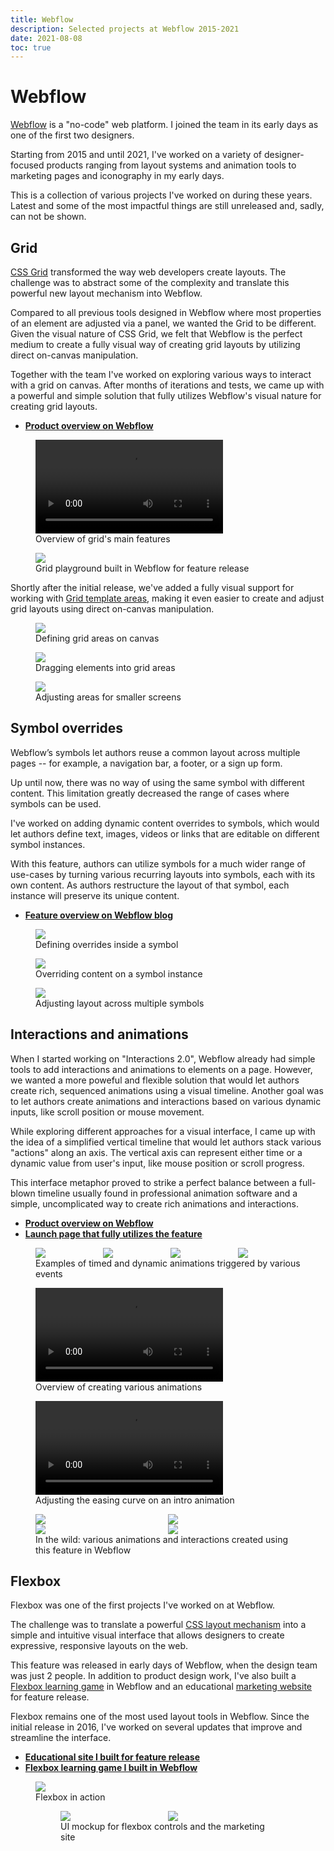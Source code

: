 ```yaml
---
title: Webflow
description: Selected projects at Webflow 2015-2021
date: 2021-08-08
toc: true
---
```


# Webflow

[Webflow](https://webflow.com) is a "no-code" web platform. I joined the team in
its early days as one of the first two designers.

Starting from 2015 and until 2021, I've worked on a variety of designer-focused
products ranging from layout systems and animation tools to marketing pages and
iconography in my early days.

This is a collection of various projects I've worked on during these years.
Latest and some of the most impactful things are still unreleased and, sadly,
can not be shown.

## Grid

[CSS Grid](https://developer.mozilla.org/en-US/docs/Web/CSS/CSS_Grid_Layout)
transformed the way web developers create layouts. The challenge was to abstract
some of the complexity and translate this powerful new layout mechanism into
Webflow.

Compared to all previous tools designed in Webflow where most properties of an
element are adjusted via a panel, we wanted the Grid to be different. Given the
visual nature of CSS Grid, we felt that Webflow is the perfect medium to create
a fully visual way of creating grid layouts by utilizing direct on-canvas
manipulation.

Together with the team I've worked on exploring various ways to interact with a
grid on canvas. After months of iterations and tests, we came up with a powerful
and simple solution that fully utilizes Webflow's visual nature for creating
grid layouts.

- **[Product overview on Webflow](https://www.webflow.com/grid)**

<figure class="full-bleed">
  <video controls autoplay>
    <source src="/img/webflow/webflow-grid.mp4">
  </video>
  <figcaption>Overview of grid's main features</figcaption>
</figure>

<figure>
  <img src="/img/webflow/webflow-grid-playground.gif" />
  <figcaption>Grid playground built in Webflow for feature release</figcaption>
</figure>

Shortly after the initial release, we've added a fully visual support for
working with
[Grid template areas](https://developer.mozilla.org/en-US/docs/Web/CSS/CSS_Grid_Layout/Grid_Template_Areas),
making it even easier to create and adjust grid layouts using direct on-canvas
manipulation.

<figure>
  <img src="/img/webflow/webflow-grid-areas-1.gif" />
  <figcaption>Defining grid areas on canvas</figcaption>
</figure>

<figure>
  <img src="/img/webflow/webflow-grid-areas-2.gif" />
  <figcaption>Dragging elements into grid areas</figcaption>
</figure>

<figure>
  <img src="/img/webflow/webflow-grid-areas-3.gif" />
  <figcaption>Adjusting areas for smaller screens</figcaption>
</figure>

## Symbol overrides

Webflow’s symbols let authors reuse a common layout across multiple pages -- for
example, a navigation bar, a footer, or a sign up form.

Up until now, there was no way of using the same symbol with different content.
This limitation greatly decreased the range of cases where symbols can be used.

I've worked on adding dynamic content overrides to symbols, which would let
authors define text, images, videos or links that are editable on different
symbol instances.

With this feature, authors can utilize symbols for a much wider range of
use-cases by turning various recurring layouts into symbols, each with its own
content. As authors restructure the layout of that symbol, each instance will
preserve its unique content.

- **[Feature overview on Webflow blog][symbols-overview]**

[symbols-overview]: https://webflow.com/blog/content-overrides-for-symbols

<figure>
  <img src="/img/webflow/webflow-symbols-1.gif" />
  <figcaption>Defining overrides inside a symbol</figcaption>
</figure>

<figure>
  <img src="/img/webflow/webflow-symbols-2.gif" />
  <figcaption>Overriding content on a symbol instance</figcaption>
</figure>

<figure>
  <img src="/img/webflow/webflow-symbols-3.gif" />
  <figcaption>Adjusting layout across multiple symbols</figcaption>
</figure>

## Interactions and animations

When I started working on "Interactions 2.0", Webflow already had simple tools
to add interactions and animations to elements on a page. However, we wanted a
more poweful and flexible solution that would let authors create rich, sequenced
animations using a visual timeline. Another goal was to let authors create
animations and interactions based on various dynamic inputs, like scroll
position or mouse movement.

While exploring different approaches for a visual interface, I came up with the
idea of a simplified vertical timeline that would let authors stack various
"actions" along an axis. The vertical axis can represent either time or a
dynamic value from user's input, like mouse position or scroll progress.

This interface metaphor proved to strike a perfect balance between a full-blown
timeline usually found in professional animation software and a simple,
uncomplicated way to create rich animations and interactions.

- **[Product overview on Webflow][interactions]**
- **[Launch page that fully utilizes the feature][ix2-site]**

[interactions]: https://webflow.com/interactions-animations
[ix2-site]: https://webflow.com/ix2

<figure class="full-bleed" style="display: grid; column-gap: 0.5rem; grid-template-columns: repeat(4, 1fr)">
  <img src="/img/webflow/webflow-ix-ui-click-actions.jpg" />
  <img src="/img/webflow/webflow-ix-ui-hover-actions.jpg" />
  <img src="/img/webflow/webflow-ix-ui-mouse-actions.jpg" />
  <img src="/img/webflow/webflow-ix-ui-scroll-actions.jpg" />
  <figcaption style="grid-column: 1/-1">
    Examples of timed and dynamic animations triggered by various events
  </figcaption>
</figure>

<figure>
  <video controls src="/img/webflow/webflow-ix.mp4"></video>
  <figcaption>Overview of creating various animations</figcaption>
</figure>

<figure>
  <video controls src="/img/webflow/webflow-ix-easing.mp4"></video>
  <figcaption>Adjusting the easing curve on an intro animation</figcaption>
</figure>

<figure style="display: grid; grid-template-columns: repeat(2, 1fr)">
  <img src="/img/webflow/webflow-ix-cubes.gif" />
  <img src="/img/webflow/webflow-ix-parallax.gif" />
  <img src="/img/webflow/webflow-ix-demo.gif" />
  <img src="/img/webflow/webflow-ix-hover.gif" />
  <figcaption style="grid-column: 1/-1">
    In the wild: various animations and interactions created using this feature in Webflow
  </figcaption>
</figure>

## Flexbox

Flexbox was one of the first projects I've worked on at Webflow.

The challenge was to translate a powerful
[CSS layout mechanism](https://css-tricks.com/snippets/css/a-guide-to-flexbox/)
into a simple and intuitive visual interface that allows designers to create
expressive, responsive layouts on the web.

This feature was released in early days of Webflow, when the design team was
just 2 people. In addition to product design work, I've also built a
[Flexbox learning game](https://flexboxgame.com) in Webflow and an educational
[marketing website](https://flexbox.webflow.com) for feature release.

Flexbox remains one of the most used layout tools in Webflow. Since the initial
release in 2016, I've worked on several updates that improve and streamline the
interface.

- **[Educational site I built for feature release][flexbox-site]**
- **[Flexbox learning game I built in Webflow][flexbox-game]**

[flexbox-site]: https://flexbox.webflow.com
[flexbox-game]: https://www.flexboxgame.com

<figure>
  <img src="/img/webflow/webflow-flexbox.gif" />
  <figcaption>Flexbox in action</figcaption.
</figure>

<figure style="display: grid; grid-template-columns: repeat(2, 1fr)">
  <img src="/img/webflow/webflow-flexbox.webp" />
  <img src="/img/webflow/webflow-flexbox-site.webp" />
  <figcaption style="grid-column: 1/-1">
    UI mockup for flexbox controls and the marketing site
  </figcaption>
</figure>
